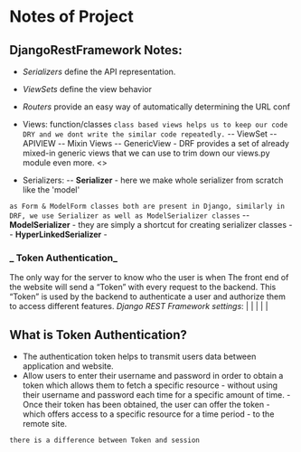 # Notes of Project

## DjangoRestFramework Notes:

- _Serializers_ define the API representation.
- _ViewSets_ define the view behavior
- _Routers_ provide an easy way of automatically determining the URL conf

- Views: function/classes
  `class based views helps us to keep our code DRY and we dont write the similar code repeatedly.`
  -- ViewSet
  -- APIVIEW
  -- Mixin Views
  -- GenericView - DRF provides a set of already mixed-in generic views that we can use to trim down our views.py module even more. <<DRY>>

- Serializers:
  -- **Serializer** - here we make whole serializer from scratch like the 'model'

`as Form & ModelForm classes both are present in Django, similarly in DRF, we use Serializer as well as ModelSerializer classes`
-- **ModelSerializer** - they are simply a shortcut for creating serializer classes
-- **HyperLinkedSerializer** -

### _ Token Authentication_

The only way for the server to know who the user is when The front end of the website will send a “Token” with every request to the backend.
This “Token” is used by the backend to authenticate a user and authorize them to access different features.
_Django REST Framework settings_:
|
|
|
|
|

<!-- ------------------------------- -->

## What is Token Authentication?

- The authentication token helps to transmit users data between application and website.
- Allow users to enter their username and password in order to obtain a token which allows them to fetch a specific resource - without using their username and password each time for a specific amount of time.
  -Once their token has been obtained, the user can offer the token - which offers access to a specific resource for a time period - to the remote site.

`there is a difference between Token and session`
